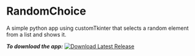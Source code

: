 # RandomChoice

A simple python app using customTkinter that selects a random element from a list and shows it.


***To download the app:***
[![Download Latest Release](https://img.shields.io/badge/Download-Latest_Release-green?style=for-the-badge&logo=github)](https://github.com/Feriel080/RandomChoice/releases/latest)
